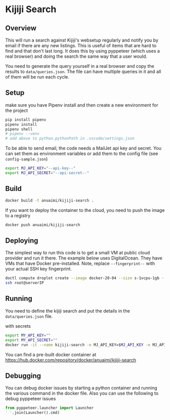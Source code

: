 # Kijiji Search

## Overview

This will run a search against Kijiji's websetup regularly and notify you by email if there are any new listings.  This is useful of items that are hard to find and that don't last long. It does this by using pyppeteer (which uses a real browser) and doing the search the same way that a user would.

You need to generate the query yourself in a real browser and copy the results to `data/queries.json`.  The file can have multiple queries in it and all of them will be run each cycle.

## Setup

make sure you have Pipenv install and then create a new environment for the project

```bash
pip install pipenv
pipenv install
pipenv shell
# pipenv --venv
# add above to python.pythonPath in .vscode/settings.json
```

To be able to send email, the code needs a MailJet api key and secret. You can set them as environment variables or add them to the config file (see `config-sample.json`)

```bash
export MJ_API_KEY="--api-key--"
export MJ_API_SECRET="--api-secret--"
```

## Build

```bash
docker build -t anuaimi/kijiji-search .
```

If you want to deploy the container to the cloud, you need to push the image to a registry

```bash
docker push anuaimi/kijiji-search
```

## Deploying

The simplest way to run this code is to get a small VM at public cloud provider and run it there.  The example below uses DigitalOcean.  They have VMs that have Docker pre-installed.  Note, replace `--fingerprint--` with your actual SSH key fingerprint.

```bash
doctl compute droplet create --image docker-20-04 --size s-1vcpu-1gb --region tor1 --ssh-keys --fingerprint-- kijiji-search
ssh root@serverIP
```

## Running

You need to define the kijiji search and put the details in the `data/queries.json` file.

with secrets

```bash
export MY_API_KEY=""
export MY_API_SECRET=""
docker run -it --name kijiji-search -e MJ_API_KEY=$MJ_API_KEY -e MJ_API_SECRET=$MJ_API_SECRET -v $PWD/data:/data anuaimi/kijiji-search
```

You can find a pre-built docker container at 
https://hub.docker.com/repository/docker/anuaimi/kijiji-search

## Debugging

You can debug docker issues by starting a python container and running the various command in the docker file.  Also you can use the following to debug pyppeteer issues

```python
from pyppeteer.launcher import Launcher
' '.join(Launcher().cmd)
```
